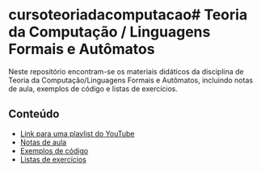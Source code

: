 # cursoteoriadacomputacao# Teoria da Computação / Linguagens Formais e Autômatos

Neste repositório encontram-se os materiais didáticos da disciplina de Teoria da Computação/Linguagens Formais e Autômatos, incluindo notas de aula, exemplos de código e listas de exercícios.
 
## Conteúdo
- [Link para uma playlist do YouTube](https://www.youtube.com/playlist?list=PLaPmgS59eMSGBPhHwyDLUzFrtTsc2yHJt)
- [Notas de aula](notasDeAula)
- [Exemplos de código](exemplosCodigo)
- [Listas de exercícios](listasDeExercicios)
